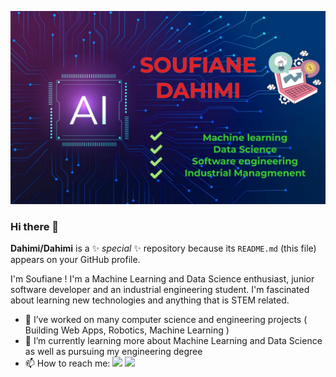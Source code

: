 ![alt text](https://github.com/Dahimi/Dahimi/blob/main/header_photo.jpg?raw=true)
### Hi there 👋

**Dahimi/Dahimi** is a ✨ _special_ ✨ repository because its `README.md` (this file) appears on your GitHub profile.

<!--
Here are some ideas to get you started:

- 🔭 I’m currently working on ...
- 🌱 I’m currently learning ...
- 👯 I’m looking to collaborate on ...
- 🤔 I’m looking for help with ...
- 💬 Ask me about ...
- 📫 How to reach me: ...
- 😄 Pronouns: ...
- ⚡ Fun fact: ...

-->
I'm Soufiane ! I'm a Machine Learning and Data Science enthusiast, junior software developer and an industrial engineering student. I'm fascinated about learning new technologies
and anything that is STEM related. 
- 🔭 I’ve worked on many computer science and engineering projects ( Building Web Apps, Robotics, Machine Learning ) 
- 🌱 I’m currently learning more about Machine Learning and Data Science as well as pursuing my engineering degree
- 📫 How to reach me:
<img src="{https://img.shields.io/badge/LinkedIn-0077B5?style=for-the-badge&logo=linkedin&logoColor=white
}" />
<img src="{https://img.shields.io/badge/GitHub-100000?style=for-the-badge&logo=github&logoColor=white
}" />
